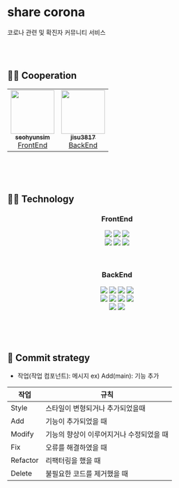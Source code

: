 # share corona

코로나 관련 및 확진자 커뮤니티 서비스

<br/><br/>

## 👯‍♀ ️Cooperation

<table>
  <tr>
     <td align="center"><a href="https://github.com/seohyunsim"><img src="https://avatars.githubusercontent.com/u/83394348?v=4" width="100px;" alt=""/><br /><sub><b>seohyunsim</b></sub></a><br /><a href="https://github.com/seohyunsim" title="Packaging/porting to new platform">FrontEnd</a></td>
        <td align="center"><a href="https://github.com/jisu3817"><img src="https://avatars.githubusercontent.com/u/79014269?v=4" width="100px;" alt=""/><br /><sub><b>jisu3817</b></sub></a><br /><a href="https://github.com/jisu3817" title="Packaging/porting to new platform">BackEnd</a></td>
</table>

<br/><br/><br/>

## 👨‍💻 Technology

<h3 align="center">
FrontEnd
</h3>

<p align="center">  
  <img src="https://img.shields.io/badge/HTML-white?logo=html5"/>
  <img src= "https://img.shields.io/badge/CSS-blue?logo=css3"/>
  <img src= "https://img.shields.io/badge/typescript-white?logo=typescript"/>
  <br/>
  <img src= "https://img.shields.io/badge/styled-components-white?logo=styled-components"/>
  <img src= "https://img.shields.io/badge/react-blue?logo=react"/>
  <img src= "https://img.shields.io/badge/vercel-black?logo=styled-vercel"/>
</p>

<br/>

<h3 align="center">
BackEnd
</h3>

<p align="center">  
  <img src="https://img.shields.io/badge/Node.js-339933?style=flat&logo=Node.js&logoColor=white"/>
  <img src="https://img.shields.io/badge/Express-000000?style=flat&logo=Express&logoColor=white"/>
  <img src="https://img.shields.io/badge/TypeScript-3178C6?style=flat&logo=TypeScript&logoColor=white"/>
  <img src="https://img.shields.io/badge/RestFul-EF2D5E?style=flat&logoColor=white"/>

<br/>

  <img src="https://img.shields.io/badge/MariaDB-003545?style=flat&logo=MariaDB&logoColor=white"/>
  <img src="https://img.shields.io/badge/MySQL%20Workbench-4479A1?style=flat&logo=MySQL&logoColor=white"/>
  <img src="https://img.shields.io/badge/Redis-DC382D?style=flat&logo=Redis&logoColor=white"/>
  <img src="https://img.shields.io/badge/Jest-C21325?style=flat&logo=Jest&logoColor=white"/>
 
<br/>
  
  <img src="https://img.shields.io/badge/AWS-232F3E?style=flat&logo=Amazon%20AWS&logoColor=white"/>
  <img src="https://img.shields.io/badge/Linux(Ubuntu)-E95420?style=flat&logo=Ubuntu&logoColor=white"/>
</p>

<br/><br/><br/>

## 📝 Commit strategy

- 작업(작업 컴포넌트): 메시지
  ex) Add(main): 기능 추가

| 작업     | 규칙                                     |
| -------- | ---------------------------------------- |
| Style    | 스타일이 변형되거나 추가되었을때         |
| Add      | 기능이 추가되었을 때                     |
| Modify   | 기능의 향상이 이루어지거나 수정되었을 때 |
| Fix      | 오류를 해결하였을 때                     |
| Refactor | 리팩터링을 했을 때                       |
| Delete   | 불필요한 코드를 제거했을 때              |
